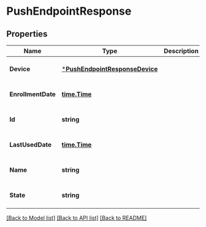 # PushEndpointResponse

## Properties
Name | Type | Description | Notes
------------ | ------------- | ------------- | -------------
**Device** | [***PushEndpointResponseDevice**](PushEndpointResponse_device.md) |  | [optional] [default to null]
**EnrollmentDate** | [**time.Time**](time.Time.md) |  | [optional] [default to null]
**Id** | **string** |  | [optional] [default to null]
**LastUsedDate** | [**time.Time**](time.Time.md) |  | [optional] [default to null]
**Name** | **string** |  | [optional] [default to null]
**State** | **string** |  | [optional] [default to null]

[[Back to Model list]](../README.md#documentation-for-models) [[Back to API list]](../README.md#documentation-for-api-endpoints) [[Back to README]](../README.md)


